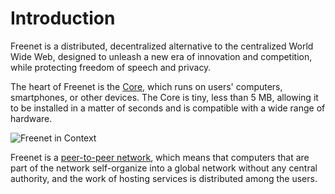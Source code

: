 # Introduction

Freenet is a distributed, decentralized alternative to the centralized World
Wide Web, designed to unleash a new era of innovation and competition, while
protecting freedom of speech and privacy. 

The heart of Freenet is the [Core](https://github.com/freenet/freenet-core), 
which runs on users' computers, smartphones, or other devices. The Core is 
tiny, less than 5 MB, allowing it to be installed in a matter of seconds and 
is compatible with a wide range of hardware.

![Freenet in Context](freenet_in_context.svg)

Freenet is a [peer-to-peer network](architecture/p2p-network.md), which means
that computers that are part of the network self-organize into a global network
without any central authority, and the work of hosting services is distributed
among the users.
